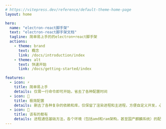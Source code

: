 ```yaml
---
# https://vitepress.dev/reference/default-theme-home-page
layout: home

hero:
  name: "electron-react脚手架"
  text: "electron-react脚手架文档"
  tagline: 简单易上手的的electron+react脚手架
  actions:
    - theme: brand
      text: 概念
      link: /docs/introduction/index
    - theme: alt
      text: 快速开始
      link: /docs/getting-started/index

features:
  - icon: ⚡️
    title: 简单易上手
    details: 仅需一行命令即可开始，省去了各种配置时间
  - icon: 🚀
    title: 极简配置
    details: 删去了各种复杂的依赖和库，仅保留了渲染进程和主进程，方便自定义开发，心智负担小
  - icon: 📝
    title: 该有的都有
    details: 进程通信基础方法，各个环境（包括amd和ram架构，甚至国产麒麟系统）的配置，自动更新的方法等
---
```


